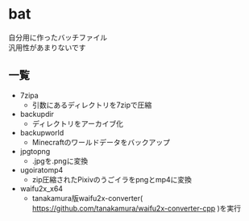 # bat

自分用に作ったバッチファイル  
汎用性があまりないです  

## 一覧
- 7zipa
  - 引数にあるディレクトリを7zipで圧縮
- backupdir
  - ディレクトリをアーカイブ化
- backupworld
  - Minecraftのワールドデータをバックアップ
- jpgtopng
  - .jpgを.pngに変換
- ugoiratomp4
  - zip圧縮されたPixivのうごイラをpngとmp4に変換
- waifu2x_x64
  - tanakamura版waifu2x-converter( https://github.com/tanakamura/waifu2x-converter-cpp )を実行
